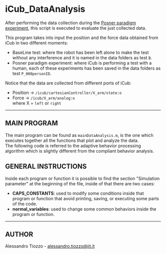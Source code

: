 # iCub_DataAnalysis

After performing the data collection during the [Posner paradigm experiment](https://gitlab.iit.it/cognitiveInteraction/physicalHRI4cutting/), this script is executed to evaluate the just collected data.

This program takes into input the position and the force data obtained from iCub in two different moments:
* BaseLine test: where the robot has been left alone to make the test without any interference and it is named in the data folders as test `B`.
* Posner paradigm experiment: where iCub is performing a test with a human, each of these experiments has been saved in the data folders as test `P_000personID`.

Notice that the data are collected from different ports of iCub:   
* Position -> `/icub/cartesianController/X_arm/state:o`   
* Force    -> `/icub/X_arm/analog:o`    
where X = `left` or `right`

-------------------
## MAIN PROGRAM
The main program can be found as `mainDataAnalysis.m`, is the one which executes together all the functions that plot and analyze the data.   
The following code is referred to the adaptive behavior processing algorithm which is slightly different from the compliant behavior analysis.

## GENERAL INSTRUCTIONS
Inside each program or function it is possible to find the section "Simulation parameter" at the beginning of the file, inside of that there are two cases:
* __CAPS_CONSTANTS__: used to modify some conditions inside that program or function that avoid printing, saving, or executing some parts of the code.
* __normal_variables__: used to change some common behaviors inside the program or function.

----------------
## AUTHOR
Alessandro Tiozzo - alessandro.tiozzo@iit.it
